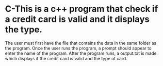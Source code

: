 # C-This is a c++ program that check if a credit card is valid and it displays the type. 
The user must first have the file that contains the data in the same folder as the program.
Once the user runs the program, a prompt should appear to enter the name of the program.
After the program runs, a output.txt is made which displays if the credit card is valid and the type of card. 
